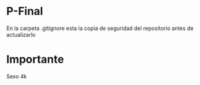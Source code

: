 # P-Final
En la carpeta .gitignore esta la copia de seguridad del repositorio antes de actualizarlo

# Importante
Sexo 4k
